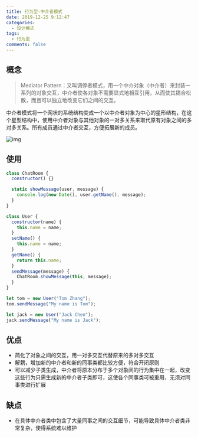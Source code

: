 ```yaml
---
title: 行为型-中介者模式
date: 2019-12-25 9:12:47
categories:
  - 设计模式
tags:
  - 行为型
comments: false
---
```


## 概念

> Mediator Pattern：又叫调停者模式，用一个中介对象（中介者）来封装一系列的对象交互，中介者使各对象不需要显式地相互引用，从而使其耦合松散，而且可以独立地改变它们之间的交互。

<!-- more -->

中介者模式将一个网状的系统结构变成一个以中介者对象为中心的星形结构，在这个星型结构中，使用中介者对象与其他对象的一对多关系来取代原有对象之间的多对多关系。所有成员通过中介者交互，方便拓展新的成员。

![img](https://raw.githubusercontent.com/xietao3/Study-Plan/master/DesignPatterns/src/%E4%B8%AD%E4%BB%8B%E8%80%85.png)

## 使用

```js
class ChatRoom {
  constructor() {}

  static showMessage(user, message) {
    console.log(new Date(), user.getName(), message);
  }
}

class User {
  constructor(name) {
    this.name = name;
  }
  setName() {
    this.name = name;
  }
  getName() {
    return this.name;
  }
  sendMessage(message) {
    ChatRoom.showMessage(this, message);
  }
}

let tom = new User("Tom Zhang");
tom.sendMessage("My name is Tom");

let jack = new User("Jack Chen");
jack.sendMessage("My name is Jack");
```

## 优点

- 简化了对象之间的交互，用一对多交互代替原来的多对多交互
- 解耦，增加新的中介者和新的同事类都比较方便，符合开闭原则
- 可以减少子类生成，中介者将原本分布于多个对象间的行为集中在一起，改变这些行为只需生成新的中介者子类即可，这使各个同事类可被重用，无须对同事类进行扩展

## 缺点

- 在具体中介者类中包含了大量同事之间的交互细节，可能导致具体中介者类非常复杂，使得系统难以维护
